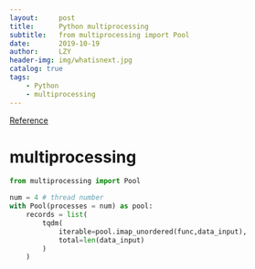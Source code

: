 ```yaml
---
layout:     post
title:      Python multiprocessing
subtitle:   from multiprocessing import Pool
date:       2019-10-19
author:     LZY
header-img: img/whatisnext.jpg
catalog: true
tags:
    - Python
    - multiprocessing
---
```


[Reference]()

# multiprocessing

```python
from multiprocessing import Pool

num = 4 # thread number
with Pool(processes = num) as pool:
    records = list(
        tqdm(
            iterable=pool.imap_unordered(func,data_input),
            total=len(data_input)
        )
    )

```
